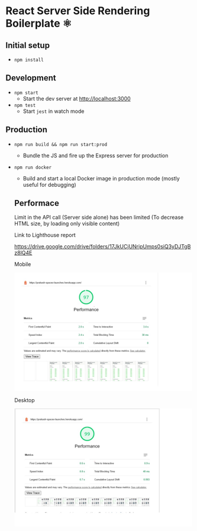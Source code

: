 # React Server Side Rendering Boilerplate ⚛️

## Initial setup

- `npm install`

## Development

- `npm start`
  - Start the dev server at [http://localhost:3000](http://localhost:3000)
- `npm test`
  - Start `jest` in watch mode

## Production

- `npm run build && npm run start:prod`
  - Bundle the JS and fire up the Express server for production
- `npm run docker`
  - Build and start a local Docker image in production mode (mostly useful for debugging)
  
  ## Performace
  
  Limit in the API call (Server side alone) has been limited (To decrease HTML size, by loading only visible content)
  
  Link to Lighthouse report
  
  https://drive.google.com/drive/folders/17JkUCjUNripUmps0siQ3yDJTgBz8lQ4E
  
  Mobile
  
  ![alt text](https://github.com/Prakashn37/spacex-launches/blob/master/public/Lighthouse%20Mobile.jpg)
  
  Desktop
  
  ![alt text](https://github.com/Prakashn37/spacex-launches/blob/master/public/Lighthouse%20Desktop.jpg)
